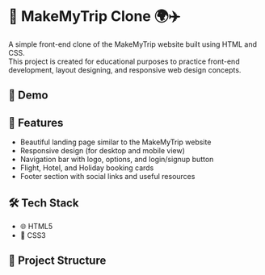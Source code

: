 # 🧳 MakeMyTrip Clone 🌍✈️

A simple front-end clone of the MakeMyTrip website built using HTML and CSS.  
This project is created for educational purposes to practice front-end development, layout designing, and responsive web design concepts.

## 📸 Demo

## 🚀 Features

- Beautiful landing page similar to the MakeMyTrip website
- Responsive design (for desktop and mobile view)
- Navigation bar with logo, options, and login/signup button
- Flight, Hotel, and Holiday booking cards
- Footer section with social links and useful resources

## 🛠️ Tech Stack

- 🌐 HTML5
- 🎨 CSS3

## 📂 Project Structure

